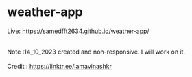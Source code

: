 # weather-app

Live: https://samedfft2634.github.io/weather-app/ <br><br>

Note :14_10_2023 created and non-responsive. I will work on it. <br><br>
Credit : https://linktr.ee/iamavinashkr
